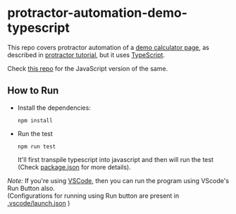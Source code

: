 protractor-automation-demo-typescript
=======

This repo covers protractor automation of a 
[demo calculator page](http://juliemr.github.io/protractor-demo/), 
as described in 
[protractor tutorial](https://www.protractortest.org/#/tutorial),
but it uses 
[TypeScript](https://www.typescriptlang.org/).

Check 
[this repo](https://github.com/HassaanAhmadFarooqi/protractor-automation-demo) 
for the JavaScript version of the same.

## How to Run

- Install the dependencies:
    ```
    npm install
    ```
- Run the test
    ```
    npm run test
    ```
    It'll first transpile typescript into javascript and then will run the test
    (Check 
    [package.json](package.json) 
    for more details).

*Note:* If you're using 
[VSCode](https://code.visualstudio.com/), 
then you can run the program using VScode's Run Button also.  
(Configurations for running using Run button are present in 
[.vscode/launch.json](.vscode/launch.json)
)
